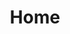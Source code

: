 ---
title: "Home"
hero_title: "Thoughtful web development for ambitious ideas"
hero_subtitle: "A boutique agency focused on turning your vision into elegant, high-performance web solutions."

about_content: |
  BKDevLabs is a boutique digital web development agency dedicated to crafting custom web solutions with meticulous attention to detail. We believe in quality over quantity, working closely with each client to deliver exceptional digital experiences.
  
  Founded on the principles of clean code, innovative design, and client-focused development, we specialize in building modern web applications that are scalable, performant, and user-centric. Every project receives our full dedication and expertise.

values:
  - title: "Craftsmanship"
    description: "Every line of code is written with purpose. We take pride in creating clean, maintainable solutions that stand the test of time."
  - title: "Innovation"
    description: "Staying at the forefront of web technologies to deliver modern solutions that give our clients a competitive edge."
  - title: "Partnership"
    description: "We work as an extension of your team, understanding your vision and translating it into digital reality."
  - title: "Excellence"
    description: "Committed to delivering nothing but the best, with a focus on performance, security, and user experience."
---